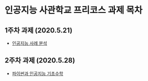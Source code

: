 # 인공지능 사관학교 프리코스 과제 목차

## 1주차 과제 (2020.5.21)
* [인공지능 사례 분석](https://github.com/Jinu0903/AIAcademy/blob/master/PreAssignment_1.ipynb)

## 2주차 과제 (2020.5.28)
* [파이썬과 인공지능 기초수학](https://github.com/Jinu0903/AIAcademy/blob/master/PreAssignment_2.ipynb)
